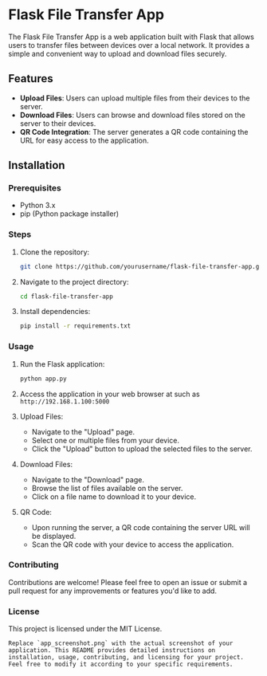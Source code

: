 # Flask File Transfer App

The Flask File Transfer App is a web application built with Flask that allows users to transfer files between devices over a local network. It provides a simple and convenient way to upload and download files securely.

## Features

- **Upload Files**: Users can upload multiple files from their devices to the server.
- **Download Files**: Users can browse and download files stored on the server to their devices.
- **QR Code Integration**: The server generates a QR code containing the URL for easy access to the application.

## Installation

### Prerequisites

- Python 3.x
- pip (Python package installer)

### Steps

1. Clone the repository:

   ```bash
   git clone https://github.com/yourusername/flask-file-transfer-app.git
   ```

2. Navigate to the project directory:

   ```bash
   cd flask-file-transfer-app
   ```

3. Install dependencies:

   ```bash
   pip install -r requirements.txt
   ```

### Usage

1. Run the Flask application:

   ```bash
   python app.py
   ```

2. Access the application in your web browser at such as `http://192.168.1.100:5000`

3. Upload Files:

   - Navigate to the "Upload" page.
   - Select one or multiple files from your device.
   - Click the "Upload" button to upload the selected files to the server.

4. Download Files:

   - Navigate to the "Download" page.
   - Browse the list of files available on the server.
   - Click on a file name to download it to your device.
  
5. QR Code:

   - Upon running the server, a QR code containing the server URL will be displayed.
   - Scan the QR code with your device to access the application.
  
### Contributing

Contributions are welcome! Please feel free to open an issue or submit a pull request for any improvements or features you'd like to add.

### License

This project is licensed under the MIT License.
   ```vbnet
   Replace `app_screenshot.png` with the actual screenshot of your application. This README provides detailed instructions on installation, usage, contributing, and licensing for your project. Feel free to modify it according to your specific requirements.
   ```
